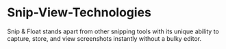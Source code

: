 # Snip-View-Technologies
Snip &amp; Float stands apart from other snipping tools with its unique ability to capture, store, and view screenshots instantly without a bulky editor. 
